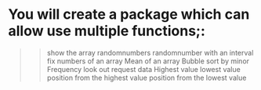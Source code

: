 # You will create a package which can allow use multiple functions;:

>> show the array
>> randomnumbers
>> randomnumber with an interval
>> fix numbers of an array
>> Mean of an array
> Bubble sort by minor
> Frequency look out
>> request data
>> Highest value
>> lowest value
>> position from the highest value
>> position from the lowest value

